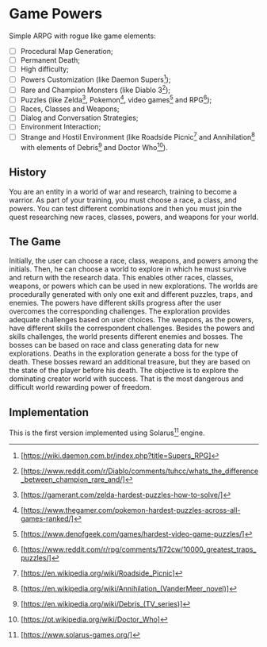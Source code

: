 # Game Powers

Simple ARPG with rogue like game elements:
- [ ] Procedural Map Generation;
- [ ] Permanent Death;
- [ ] High difficulty;
- [ ] Powers Customization (like Daemon Supers[^1]);
- [ ] Rare and Champion Monsters (like Diablo 3[^2]);
- [ ] Puzzles (like Zelda[^3], Pokemon[^4], video games[^5] and RPG[^6]);
- [ ] Races, Classes and Weapons;
- [ ] Dialog and Conversation Strategies;
- [ ] Environment Interaction;
- [ ] Strange and Hostil Environment (like Roadside Picnic[^7] and Annihilation[^8] with elements of Debris[^9] and Doctor Who[^10]).

## History

You are an entity in a world of war and research, training to become a warrior. As part of your training, you must choose a race, a class, and powers. You can test different combinations and then you must join the quest researching new races, classes, powers, and weapons for your world.

## The Game

Initially, the user can choose a race, class, weapons, and powers among the initials. Then, he can choose a world to explore in which he must survive and return with the research data. This enables other races, classes, weapons, or powers which can be used in new explorations. The worlds are procedurally generated with only one exit and different puzzles, traps, and enemies. The powers have different skills progress after the user overcomes the corresponding challenges. The exploration provides adequate challenges based on user choices. The weapons, as the powers, have different skills the correspondent challenges. Besides the powers and skills challenges, the world presents different enemies and bosses. The bosses can be based on race and class generating data for new explorations. Deaths in the exploration generate a boss for the type of death. These bosses reward an additional treasure, but they are based on the state of the player before his death. The objective is to explore the dominating creator world with success. That is the most dangerous and difficult world rewarding power of freedom.

## Implementation

This is the first version implemented using Solarus[^11] engine.


[^1]: [https://wiki.daemon.com.br/index.php?title=Supers_RPG]
[^2]: [https://www.reddit.com/r/Diablo/comments/tuhcc/whats_the_difference_between_champion_rare_and/]
[^3]: [https://gamerant.com/zelda-hardest-puzzles-how-to-solve/]
[^4]: [https://www.thegamer.com/pokemon-hardest-puzzles-across-all-games-ranked/]
[^5]: [https://www.denofgeek.com/games/hardest-video-game-puzzles/]
[^6]: [https://www.reddit.com/r/rpg/comments/1l72cw/10000_greatest_traps_puzzles/]
[^7]: [https://en.wikipedia.org/wiki/Roadside_Picnic]
[^8]: [https://en.wikipedia.org/wiki/Annihilation_(VanderMeer_novel)]
[^9]: [https://en.wikipedia.org/wiki/Debris_(TV_series)]
[^10]: [https://pt.wikipedia.org/wiki/Doctor_Who]
[^11]: [https://www.solarus-games.org/]
